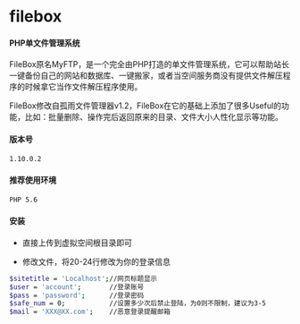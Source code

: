 # filebox

#### PHP单文件管理系统
FileBox原名MyFTP，是一个完全由PHP打造的单文件管理系统，它可以帮助站长一键备份自己的网站和数据库、一键搬家，或者当空间服务商没有提供文件解压程序的时候拿它当作文件解压程序使用。

FileBox修改自孤雨文件管理器v1.2，FileBox在它的基础上添加了很多Useful的功能，比如：批量删除、操作完后返回原来的目录、文件大小人性化显示等功能。 

#### 版本号
```bash
1.10.0.2
```

#### 推荐使用环境
```bash
PHP 5.6
```


#### 安装
- 直接上传到虚拟空间根目录即可

- 修改文件，将20-24行修改为你的登录信息

```bash
$sitetitle = 'Localhost';//网页标题显示
$user = 'account';       //登录账号
$pass = 'password';      //登录密码
$safe_num = 0;           //设置多少次后禁止登陆，为0则不限制，建议为3-5
$mail = 'XXX@XX.com';    //恶意登录提醒邮箱
```
